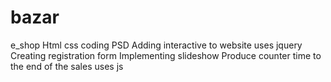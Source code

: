 # bazar
e_shop
Html css coding PSD
Adding interactive to website uses jquery
Creating registration form
Implementing slideshow
Produce counter time to the end of the sales uses js
